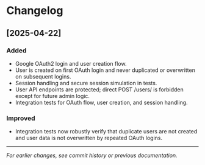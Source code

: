 # Changelog

## [2025-04-22]
### Added
- Google OAuth2 login and user creation flow.
- User is created on first OAuth login and never duplicated or overwritten on subsequent logins.
- Session handling and secure session simulation in tests.
- User API endpoints are protected; direct POST /users/ is forbidden except for future admin logic.
- Integration tests for OAuth flow, user creation, and session handling.

### Improved
- Integration tests now robustly verify that duplicate users are not created and user data is not overwritten by repeated OAuth logins.

---

*For earlier changes, see commit history or previous documentation.*
